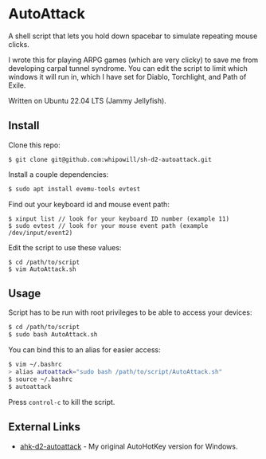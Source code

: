 # AutoAttack

A shell script that lets you hold down spacebar to simulate repeating mouse clicks.

I wrote this for playing ARPG games (which are very clicky) to save me from developing carpal tunnel syndrome.  You can edit the script to limit which windows it will run in, which I have set for Diablo, Torchlight, and Path of Exile.

Written on Ubuntu 22.04 LTS (Jammy Jellyfish).

## Install

Clone this repo:

```
$ git clone git@github.com:whipowill/sh-d2-autoattack.git
```

Install a couple dependencies:

```bash
$ sudo apt install evemu-tools evtest
```

Find out your keyboard id and mouse event path:

```
$ xinput list // look for your keyboard ID number (example 11)
$ sudo evtest // look for your mouse event path (example /dev/input/event2)
```

Edit the script to use these values:

```
$ cd /path/to/script
$ vim AutoAttack.sh
```

## Usage

Script has to be run with root privileges to be able to access your devices:

```bash
$ cd /path/to/script
$ sudo bash AutoAttack.sh
```

You can bind this to an alias for easier access:

```bash
$ vim ~/.bashrc
> alias autoattack="sudo bash /path/to/script/AutoAttack.sh"
$ source ~/.bashrc
$ autoattack
```

Press ``control-c`` to kill the script.

## External Links

- [ahk-d2-autoattack](https://github.com/whipowill/ahk-d2-autoattack) - My original AutoHotKey version for Windows.